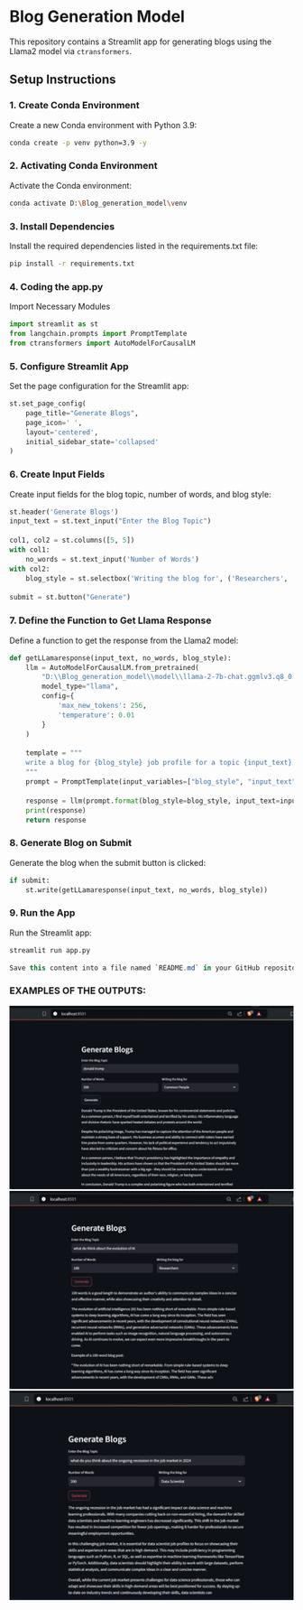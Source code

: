 # Blog Generation Model

This repository contains a Streamlit app for generating blogs using the Llama2 model via `ctransformers`.

## Setup Instructions

### 1. Create Conda Environment
Create a new Conda environment with Python 3.9:
```bash
conda create -p venv python=3.9 -y
```

### 2. Activating Conda Environment
Activate the Conda environment:
```bash
conda activate D:\Blog_generation_model\venv
```

### 3. Install Dependencies
Install the required dependencies listed in the requirements.txt file:
```bash
pip install -r requirements.txt
```

### 4. Coding the app.py
Import Necessary Modules
```python
import streamlit as st
from langchain.prompts import PromptTemplate
from ctransformers import AutoModelForCausalLM
```

### 5. Configure Streamlit App
Set the page configuration for the Streamlit app:
```python
st.set_page_config(
    page_title="Generate Blogs",
    page_icon=' ',
    layout='centered',
    initial_sidebar_state='collapsed'
)
```

### 6. Create Input Fields
Create input fields for the blog topic, number of words, and blog style:
```python
st.header('Generate Blogs')
input_text = st.text_input("Enter the Blog Topic")

col1, col2 = st.columns([5, 5])
with col1:
    no_words = st.text_input('Number of Words')
with col2:
    blog_style = st.selectbox('Writing the blog for', ('Researchers', 'Data Scientist', 'Common People'), index=0)

submit = st.button("Generate")
```

### 7. Define the Function to Get Llama Response
Define a function to get the response from the Llama2 model:
```python
def getLLamaresponse(input_text, no_words, blog_style):
    llm = AutoModelForCausalLM.from_pretrained(
        "D:\\Blog_generation_model\\model\\llama-2-7b-chat.ggmlv3.q8_0.bin",
        model_type="llama",
        config={
            'max_new_tokens': 256,
            'temperature': 0.01
        }
    )

    template = """
    write a blog for {blog_style} job profile for a topic {input_text} within {no_words} words.
    """
    prompt = PromptTemplate(input_variables=["blog_style", "input_text", 'no_words'], template=template)

    response = llm(prompt.format(blog_style=blog_style, input_text=input_text, no_words=no_words))
    print(response)
    return response
```

### 8. Generate Blog on Submit
Generate the blog when the submit button is clicked:
```python
if submit:
    st.write(getLLamaresponse(input_text, no_words, blog_style))
```

### 9. Run the App
Run the Streamlit app:
```bash
streamlit run app.py
```
```csharp
Save this content into a file named `README.md` in your GitHub repository. This README file provides clear and concise instructions on how to set up, code, and run your blog generation app using Streamlit and the Llama2 model with `ctransformers`.
```

### EXAMPLES OF THE OUTPUTS:
<img src="blog1.PNG">
<img src="blog2.PNG">
<img src="blog3.PNG">
